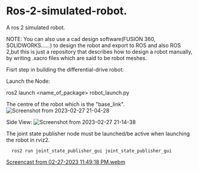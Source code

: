 # Ros-2-simulated-robot.
A ros 2 simulated robot.

NOTE: You can also use a cad design software(FUSION 360, SOLIDWORKS......) to design the robot and export to ROS  and also ROS 2,but this is just a repository that describes how to design a robot manually, by writing .xacro files which are said to be robot meshes.

Fisrt step in building the differential-drive robot:

Launch the Node:

ros2 launch <name_of_package> robot_launch.py

The centre of the robot which is the "base_link".
![Screenshot from 2023-02-27 21-04-28](https://user-images.githubusercontent.com/97457075/221671549-a60614d6-63c9-412c-a5c9-c64f835dd671.png)

Side View:
![Screenshot from 2023-02-27 21-14-38](https://user-images.githubusercontent.com/97457075/221673697-7cae1bd6-102d-47cf-85dd-04da080cab99.png)

The joint state publisher node must be launched/be active when launching the robot in rviz2.
```
  ros2 run joint_state_publisher_gui joint_state_publisher_gui
```
[Screencast from 02-27-2023 11:49:18 PM.webm](https://user-images.githubusercontent.com/97457075/221705863-6d2f564c-4097-4932-8e82-64d90084fdc4.webm)
